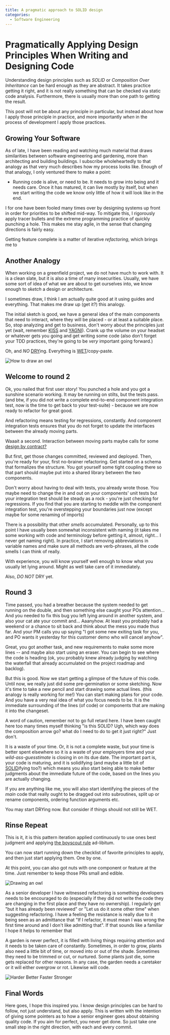 ```yaml
---
title: A pragmatic approach to SOLID design
categories:
  - Software Engineering
---
```


# Pragmatically Applying Design Principles When Writing and Designing Code

Understanding design principles such as _SOLID_ or
_Composition Over Inheritance_ can be hard enough as they are
abstract. It takes practice getting it right, and it is not really
something that can be checked via static code analysis. Furthermore,
there is usually more than one path to getting the result.

This post will not be about any principle in particular, but instead
about how I apply those principle in practice, and more importantly
_when_ in the process of development I apply those practices.

## Growing Your Software
As of late, I have been reading and watching much material that
draws similarities between software engineering and gardening, more
than architecting and building buildings. I subscribe wholeheartedly
to that analogy as that very much describes how my process looks
like. Enough of that analogy, I only ventured there to make a point:

- Running code is alive, or need to be. It needs to grow into being
  and it needs care. Once it has matured, it can live mostly by
  itself, but when we start writing the code we know only little
  of how it will look like in the end.

I for one have been fooled many times over by designing systems
up front in order for priorities to be shifted mid-way. To mitigate
this, I rigorously apply tracer bullets and the extreme programming
practice of quickly punching a hole. This makes me stay agile,
in the sense that changing directions is fairly easy.

Getting feature complete is a matter of iterative _refactoring_,
which brings me to

## Another Analogy
When working on a greenfield project, we do not have much to
work with. It is a clean slate, but it is also a time of many
insecurities. Usually, we have some sort of idea of what we are
about to get ourselves into, we know enough to _sketch_ a design
or architecture.

I sometimes draw, I think I am actually quite good at it using
guides and everything. That makes me draw up (get it?) this analogy.

The initial sketch is good, we have a general idea of the main
components that need to interact, where they will be placed - or
at least a suitable place. So, stop analyzing and get to business,
don't worry about the principles just yet (wait, remember [KISS](https://enterprisecraftsmanship.com/posts/kiss-revisited/) and [YAGNI](https://enterprisecraftsmanship.com/posts/yagni-revisited/)).
Crank up the volume on your headset or whatever gets you going
and get writing some code (also don't forget your TDD practices,
they're going to be _very_ important going forward.)

Oh, and _NO_ [DRY](https://enterprisecraftsmanship.com/posts/dry-revisited/)ing. Everything is [WET](https://dev.to/wuz/stop-trying-to-be-so-dry-instead-write-everything-twice-wet-5g33)/copy-paste.

![How to draw an owl](/assets/draw-an-owl.jpg)

## Welcome to round 2
Ok, you nailed that first user story! You punched a hole and you
got a sunshine scenario working. It may be running on stilts,
but the tests pass. (and btw, if you did not write a complete
end-to-end component integration test, now is the time to get
back to your test-suite) - because we are now ready to refactor
for great good.

And refactoring means testing for regressions, constantly. And
component integration tests ensures that you do not forget to
update the interfaces between the already moving parts.

Waaait a second. Interaction between moving parts maybe calls
for some [design by contract?](https://en.wikipedia.org/wiki/Design_by_contract)

But first, get those changes committed, reviewed and deployed.
Then, you're ready for your, first no-brainer refactoring. Get
started on a schema that formalizes the structure. You got yourself
some tight coupling there so that part should maybe put into a
shared library between the two components.

Don't worry about having to deal with tests, you already wrote those.
You maybe need to change the in and out on your components' unit
tests but your integration test should be steady as a rock - you're
just checking for regressions. If you find that you are starting
to meddle with the component integration test, you're overstepping
your boundaries just now (except maybe for some renaming of imports)

There is a possibility that other _smells_ accumulated. Personally,
up to this point I have usually been somewhat inconsistent with naming
(it takes me some working with code and terminology before getting
it, almost, right... I never get naming right). In practice, I
start removing abbreviations in variable names and make sure all
methods are verb-phrases, all the code smells I can think of really.

With experience, you will know yourself well enough to know what
you usually let lying around. Might as well take care of it immediately.

Also, *DO NOT* DRY yet.


## Round 3

Time passed, you had a breather because the system needed to get
running on the double, and then something else caught your POs
attention... And you needed to fix this bug you left lying around
in another system, and also your cat ate your commit and... Aaanyhow.
At least you probably had a weekend or a chance to sit back and
think about the mess you made thus far. And your PM calls you
up saying "I got some new exiting task for you, and PO wants it
yesterday for this customer demo who will cancel anyhow".

Great, you got another task, and new requirements to make some
more lines -- and maybe also start using an eraser. You
can begin to see where the code is heading (ok, you probably knew
already judging by watching the waterfall that already accumulated
on the project roadmap and backlog).

But this is good. Now we start getting a glimpse of the future
of this code. Until now, we really just did some pre-germination or
some sketching. Now it's time to take a new pencil and start
drawing some actual lines. (this analogy is really working for me!)
You can start making plans for your code. And you have a very
real idea of what you focus needs to be. It is the immediate surrounding
of the lines (of code) or components that are making it into the
changeset.

A word of caution, remember not to go full retard here. I have
been caught here too many times myself thinking "is this SOLID?
Ugh, which way does the composition arrow go? what do I need to
do to get it just right?" Just don't.

It is a waste of your time. Or, it is not a complete waste, but your
time is better spent elsewhere so it is a waste of your employers
time and your _wild-ass-guesstimate_ is closing in on its due date.
The important part is, your code is maturing, and it is
solidifying (and maybe a little bit of [SOLID](https://blog.bitsrc.io/solid-principles-every-developer-should-know-b3bfa96bb688)ifying too?) which means
you also start being able to make better judgments about the
immediate future of the code, based on the lines you are actually
changing.

If you are anything like me, you will also start identifying the
pieces of the _main_ code that really ought to be dragged out
into subroutines, split up or rename components, ordering function
arguments etc.

You may start DRYing now. But consider if things should not still be WET.



## Rinse Repeat
This is it, it is this pattern iteration applied continuously
to use ones best judgment and applying [the boyscout rule](https://www.stepsize.com/blog/how-to-be-an-effective-boy-girl-scout-engineer) ad-libitum.

You can now start running down the checklist of favorite principles
to apply, and then just start applying them. One by one.

At this point, you can also got nuts with one component or feature
at the time. Just remember to keep those PRs small and edible.

![Drawing an owl](/assets/owl-2.png)

As a senior developer I have witnessed refactoring is
something developers needs to be encouraged to do (especially
if they did not write the code they are changing in the first
place and they have no ownership).  I regularly get "but it has
already been reviewed" or "Let us do it some other time" when suggesting
refactoring. I have a feeling the resistance is really due to it
being seen as an admittance that "If I refactor, it must mean I
was wrong the first time around and I don't like admitting that".
If that sounds like a familiar I hope it helps to remember that

A garden is never perfect, it is filled with living things
requiring attention and it needs to be taken care of constantly.
Sometimes, in order to grow, plants also need a little bit of
time, or moved into or out of the shade. Sometimes they need to
be trimmed or cut, or nurtured. Some plants just die, some gets
replaced for other reasons. In any case, the garden needs a caretaker
or it will either overgrow or rot. Likewise will code.

![Harder Better Faster Stronger](/assets/harder-better-faster-stronger.jpeg)

## Final Words

Here goes, I hope this inspired you. I know design principles can
be hard to follow, not just understand, but also apply. This is written
with the intention of giving some pointers as to how a senior engineer
goes about obtaining quality code. If you aim for perfect, you
never get done. So just take one small step in the
right direction, with each and every commit.
